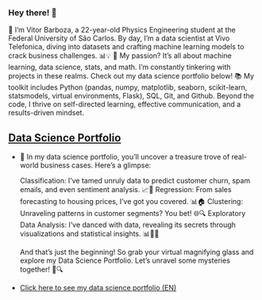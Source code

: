 ### Hey there! 🌟

👋 I’m Vitor Barboza, a 22-year-old Physics Engineering student at the Federal University of São Carlos. By day, I’m a data scientist at Vivo Telefonica, diving into datasets and crafting machine learning models to crack business challenges. 📊💡
🚀 My passion? It’s all about machine learning, data science, stats, and math. I’m constantly tinkering with projects in these realms. Check out my data science portfolio below!
📚 My toolkit includes Python (pandas, numpy, matplotlib, seaborn, scikit-learn, statsmodels, virtual environments, Flask), SQL, Git, and Github. Beyond the code, I thrive on self-directed learning, effective communication, and a results-driven mindset.

## [**Data Science Portfolio**]()

- 🚀 In my data science portfolio, you’ll uncover a treasure trove of real-world business cases. Here’s a glimpse:

    Classification: I’ve tamed unruly data to predict customer churn, spam emails, and even sentiment analysis. 📈🔮
    Regression: From sales forecasting to housing prices, I’ve got you covered. 📊🏠
    Clustering: Unraveling patterns in customer segments? You bet! 🌐🔍
    Exploratory Data Analysis: I’ve danced with data, revealing its secrets through visualizations and statistical insights. 📊🕵️‍♂️
  
  And that’s just the beginning! So grab your virtual magnifying glass and explore my Data Science Portfolio. Let’s unravel some mysteries together! 🔬🔍
- [Click here to see my data science portfolio (EN)]()
